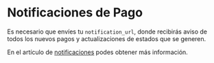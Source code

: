 # Notificaciones de Pago

Es necesario que envíes tu `notification_url`, donde recibirás aviso de todos los nuevos pagos y actualizaciones de estados que se generen.

En el artículo de [notificaciones](/developers/es/guides/additional-content/your-integrations/notifications/webhooks) podes obtener más información.